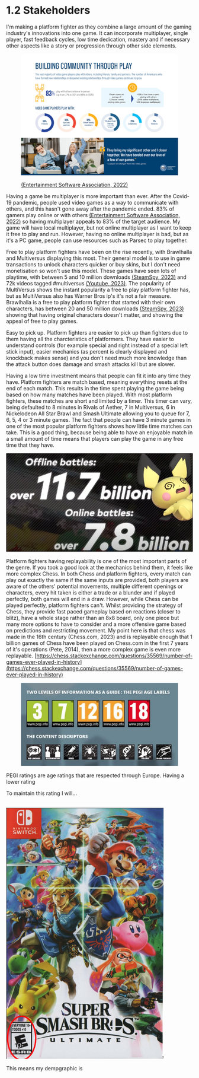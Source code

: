 # 1.2 Stakeholders

I'm making a platform fighter as they combine a large amount of the gaming industry's innovations into one game. It can incorporate multiplayer, single player, fast feedback cycles, low time dedication, mastery and if necessary other aspects like a story or progression through other side elements.

<figure><img src="../.gitbook/assets/image (2).png" alt=""><figcaption><p><a href="../reference-list.md">(Entertainment Software Association, 2022)</a></p></figcaption></figure>

Having a game be multiplayer is more important than ever. After the Covid-19 pandemic, people used video games as a way to communicate with others, and this hasn't gone away after the pandemic ended. 83% of gamers play online or with others [(Entertainment Software Association, 2022)](../reference-list.md) so having multiplayer appeals to 83% of the target audience. My game will have local multiplayer, but not online multiplayer as I want to keep it free to play and run. However, having no online multiplayer is bad, but as it's a PC game, people can use resources such as Parsec to play together.

Free to play platform fighters have been on the rise recently, with Brawlhalla and Multiversus displaying this most. Their general model is to use in game transactions to unlock characters quicker or buy skins, but I don't need monetisation so won't use this model. These games have seen lots of playtime, with between 5 and 10 million downloads [(SteamSpy, 2023)](../reference-list.md) and 72k videos tagged #multiversus [(Youtube, 2023)](../reference-list.md). The popularity of MultiVersus shows the instant popularity a free to play platform fighter has, but as MultiVersus also has Warner Bros ip's it's not a fair measure. Brawlhalla is a free to play platform fighter that started with their own characters, has between 20 and 50 million downloads [(SteamSpy, 2023) ](../reference-list.md)showing that having original characters doesn't matter, and showing the appeal of free to play games.

Easy to pick up. Platform fighters are easier to pick up than fighters due to them having all the charcteristics of platformers. They have easier to understand controls (for example special and right instead of a special left stick input), easier mechanics (as percent is clearly displayed and knockback makes sense) and you don't need much more knowledge than the attack button does damage and smash attacks kill but are slower.&#x20;

Having a low time investment means that people can fit it into any time they have. Platform fighters are match based, meaning everything resets at the end of each match. This results in the time spent playing the game being based on how many matches have been played. With most platform fighters, these matches are short and limited by a timer. This timer can vary, being defaulted to 8 minutes in Rivals of Aether, 7 in Multiversus, 6 in Nickelodeon All Star Brawl and Smash Ultimate allowing you to queue for 7, 6, 5, 4 or 3 minute games. The fact that people can have 3 minute games in one of the most popular platform fighters shows how little time matches can take. This is a good thing, because being able to have an enjoyable match in a small amount of time means that players can play the game in any free time that they have.&#x20;

![](<../.gitbook/assets/image (1).png>)

Platform fighters having replayability is one of the most important parts of the genre. If you took a good look at the mechanics behind them, it feels like more complex Chess. In both Chess and platform fighters, every match can play out exactly the same if the same inputs are provided, both players are aware of the others' potential movements, multiple different openings or characters, every hit taken is either a trade or a blunder and if played perfectly, both games will end in a draw. However, while Chess can be played perfectly, platform fighters can't. Whilst providing the strategy of Chess, they provide fast paced gameplay based on reactions (closer to blitz), have a whole stage rather than an 8x8 board, only one piece but many more options to have to consider and a more offensive game based on predictions and restricting movement. My point here is that chess was made in the 16th century (Chess.com, 2023) and is replayable enough that 1 billion games of Chess have been played on Chess.com in the first 7 years of it's operations (Pete, 2014), then a more complex game is even more replayable. [https://chess.stackexchange.com/questions/35569/number-of-games-ever-played-in-history](https://chess.stackexchange.com/questions/35569/number-of-games-ever-played-in-history)

<figure><img src="../.gitbook/assets/image (3).png" alt=""><figcaption></figcaption></figure>

PEGI ratings are age ratings that are respected through Europe. Having a lower rating

To maintain this rating I will...

\
![](<../.gitbook/assets/image (6).png>)

This means my dempgraphic is
